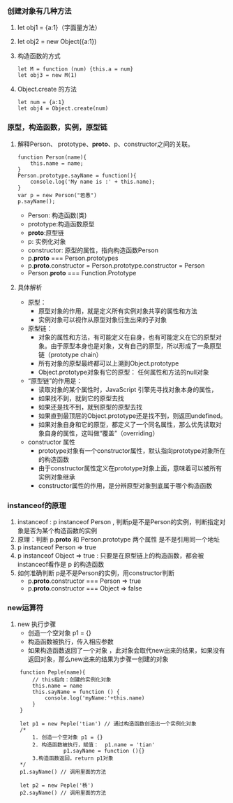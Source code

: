 ### 创建对象有几种方法
1. let obj1 = {a:1}（字面量方法）
2. let obj2 = new Object({a:1})
3. 构造函数的方式

    ```
    let M = function (num) {this.a = num}
    let obj3 = new M(1)
    ```
4. Object.create 的方法

    ```
    let num = {a:1}
    let obj4 = Object.create(num)
    ```
### 原型，构造函数，实例，原型链
1. 解释Person、 prototype、__proto__、p、constructor之间的关联。

    ```
    function Person(name){
        this.name = name;
    }
    Person.prototype.sayName = function(){
        console.log('My name is :' + this.name);
    }
    var p = new Person("若愚")
    p.sayName();
    ```
    - Person: 构造函数(类)
    - prototype:构造函数原型
    - __proto__:原型链
    - p: 实例化对象
    - constructor: 原型的属性，指向构造函数Person
    - p.__proto__ === Person.prototypes
    - p.__proto__.constructor = Person.prototype.constructor = Person
    - Person.__proto__ === Function.Prototype
    
2. 具体解析
    - 原型：
        - 原型对象的作用，就是定义所有实例对象共享的属性和方法
        - 实例对象可以视作从原型对象衍生出来的子对象
    - 原型链：
        - 对象的属性和方法，有可能定义在自身，也有可能定义在它的原型对象。由于原型本身也是对象，又有自己的原型，所以形成了一条原型链（prototype chain）
        - 所有对象的原型最终都可以上溯到Object.prototype
        - Object.prototype对象有它的原型： 任何属性和方法的null对象
    - “原型链”的作用是：
        - 读取对象的某个属性时，JavaScript 引擎先寻找对象本身的属性，
        - 如果找不到，就到它的原型去找
        - 如果还是找不到，就到原型的原型去找
        - 如果直到最顶层的Object.prototype还是找不到，则返回undefined。
        - 如果对象自身和它的原型，都定义了一个同名属性，那么优先读取对象自身的属性，这叫做“覆盖”（overriding）
    - constructor 属性
        - prototype对象有一个constructor属性，默认指向prototype对象所在的构造函数
        - 由于constructor属性定义在prototype对象上面，意味着可以被所有实例对象继承
        - constructor属性的作用，是分辨原型对象到底属于哪个构造函数
    
### instanceof的原理
1. instanceof : p instanceof Person , 判断p是不是Person的实例，判断指定对象是否为某个构造函数的实例
2. 原理：判断 p.__proto__ 和 Person.prototype 两个属性 是不是引用同一个地址
3. p instanceof Person => true
4. p instanceof Object => true : 只要是在原型链上的构造函数，都会被instanceof看作是 p 的构造函数 
5. 如何准确判断 p是不是Person的实例，用constructor判断
    - p.__proto__.constructor === Person =>   true
    - p.__proto__.constructor === Object =>   false
 
### new运算符

1. new 执行步骤
    - 创造一个空对象 p1 = {}
    - 构造函数被执行，传入相应参数
    - 如果构造函数返回了一个对象 ，此对象会取代new出来的结果，如果没有返回对象，那么new出来的结果为步骤一创建的对象

```
    function Peple(name){
        // this指向：创建的实例化对象
        this.name = name
        this.sayName = function () {
            console.log('myName:'+this.name)
        }
    }

    let p1 = new Peple('tian') // 通过构造函数创造出一个实例化对象
    /*
        1. 创造一个空对象 p1 = {}
        2. 构造函数被执行，赋值：  p1.name = 'tian'
                  p1.sayName = function (){}
        3.构造函数返回，return p1对象
    */
    p1.sayName() // 调用里面的方法

    let p2 = new Peple('杨')
    p2.sayName() // 调用里面的方法

```



